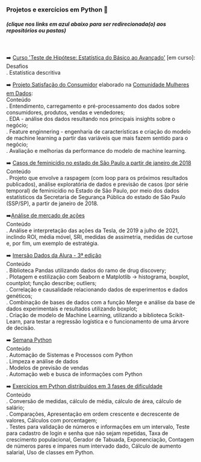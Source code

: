 <h3> Projetos e exercícios em Python 🐍 </h3>
<h5>(clique nos links em azul abaixo para ser redirecionada(o) aos repositórios ou pastas) </h5> <br>

➡️ [Curso 'Teste de Hipótese: Estatística do Básico ao Avançado'](https://github.com/JoiceO/python/tree/master/estatistica-basico-avancado) [em curso]:<br>
Desafios<br>
. Estatística descritiva

➡️ [Projeto Satisfação do Consumidor](https://github.com/JoiceO/python/tree/master/Customer%20Satisfaction%20Ecommerce%20Project) elaborado na [Comunidade Mulheres em Dados](https://github.com/mulheresemdados):<br>
Conteúdo<br>
. Entendimento, carregamento e pré-processamento dos dados sobre consumidores, produtos, vendas e vendedores;<br>
. EDA -  análise dos dados resultando nos principais insights sobre o negócio;<br>
. Feature enginnering - engenharia de características e criação do modelo de machine learning a partir das variáveis que mais fazem sentido para o negócio;<br>
. Avaliação e melhorias da performance do modelo de machine learning.
<br>

➡️ [Casos de feminicídio no estado de São Paulo a partir de janeiro de 2018](https://github.com/JoiceO/scraping-EDA-ML-feminicidio)<br>
Conteúdo<br>
.  Projeto que envolve a raspagem (com loop para os próximos resultados publicados), análise exploratória de dados e previsão de casos (por série temporal) de feminicídio no Estado de São Paulo, por meio dos dados estatísticos da Secretaria de Segurança Pública do estado de São Paulo (SSP/SP), a partir de janeiro de 2018.<br>

➡️[Análise de mercado de ações](https://github.com/JoiceO/Analise-de-Mercado-de-Acoes)<br>
Conteúdo<br>
. Análise e interpretação das ações da Tesla, de 2019 a julho de 2021, inclindo ROI, média móvel, SRI, medidas de assimetria, medidas de curtose e, por fim, um exemplo de estratégia. <br>

➡️ [Imersão Dados da Alura - 3ª edição](https://github.com/JoiceO/ImersaoDadosAlura)<br>
Conteúdo<br>
. Biblioteca Pandas utilizando dados do ramo de drug discovery;<br>
. Plotagem e estilização com Seaborn e Matplotlib -> histograma, boxplot, countplot; função describe; outliers;<br>
. Correlação e causalidade relacionando dados de experimentos e dados genéticos;<br>
. Combinação de bases de dados com a função Merge e análise da base de dados experimentais e resultados utilizando boxplot;<br>
. Criação de modelo de Machine Learning, utilizando a biblioteca Scikit-Learn, para testar a regressão logística e o funcionamento de uma árvore de decisão.<br>

➡️ [Semana Python](https://github.com/JoiceO/SemanaPython)<br>
Conteúdo<br>
. Automação de Sistemas e Processos com Python<br>
. Limpeza e análise de dados<br>
. Modelos de previsão de vendas<br>
. Automação web e busca de informações com Python<br>

➡️ [Exercícios em Python distribuídos em 3 fases de dificuldade](https://github.com/JoiceO/ExerciciosPython)<br>
Conteúdo<br>
. Conversão de medidas, cálculo de média, cálculo de área, cálculo de salário;<br>
. Comparações, Apresentação em ordem crescente e decrescente de valores, Cálculos com porcentagem;<br>
. Testes para validação de números e informações em um intervalo, Teste para cadastro de login e senha que não sejam repetidas, Taxa de crescimento populacional, Gerador de Tabuada, Exponenciação, Contagem de números pares e ímpares num intervado dado, Cálculo de aumento salarial, Uso de classes em Python.<br>
